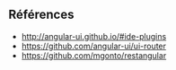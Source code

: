 
## Références

- http://angular-ui.github.io/#ide-plugins
- https://github.com/angular-ui/ui-router
- https://github.com/mgonto/restangular